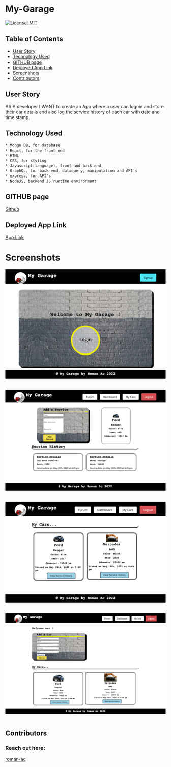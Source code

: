 
# My-Garage

[![License: MIT](https://img.shields.io/badge/License-MIT-yellow.svg)](https://opensource.org/licenses/MIT)

## Table of Contents
  * [User Story](#user-story)
  * [Technology Used](#technology-used)
  * [GITHUB page](#github-page)
  * [Deployed App Link](#deployed-app-link)
  * [Screenshots](#screenshots)
  * [Contributors](#contributors)

## User Story

AS A developer
I WANT to create an App where a user can logoin and store their car details and also log the service history of each car with date and time stamp.
    

## Technology Used

    * Mongo DB, for database
    * React, for the front end
    * HTML
    * CSS, for styling
    * Javascript(language), front and back end
    * GraphQL, for back end, dataquery, manipulation and API's
    * express, for API's
    * NodeJS, backend JS runtime environment
    


## GITHUB page

[Github](https://github.com/roman-ac/my-garage-by-roman-ac)

## Deployed App Link

[App Link](https://infinite-sierra-17727.herokuapp.com/)

# Screenshots

![screenshot](./client/src/assets/screenshot.png)
<br /> 
<br /> 

![screenshot](./client/src/assets/screenshot1.png)
<br /> 
<br /> 

![screenshot](./client/src/assets/screenshot2..png)
<br /> 
<br /> 

![screenshot](./client/src/assets/screenshot3..png)
<br /> 
<br /> 

## Contributors
  ### Reach out here: 
  [roman-ac](https://github.com/roman-ac)
